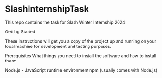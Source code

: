# SlashInternshipTask
This repo contains the task for Slash Winter Internship 2024

Getting Started

These instructions will get you a copy of the project up and running on your local machine for development and testing purposes.

Prerequisites
What things you need to install the software and how to install them:

Node.js - JavaScript runtime environment
npm (usually comes with Node.js)
